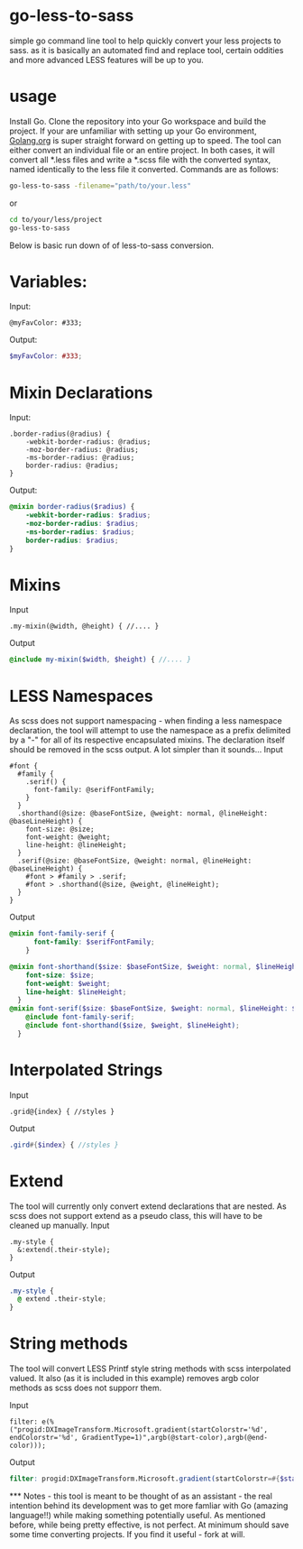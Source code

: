 # go-less-to-sass
simple go command line tool to help quickly convert your less projects to sass. as it is basically an automated find and replace tool, certain oddities and more advanced LESS features will be up to you.

# usage 
Install Go. Clone the repository into your Go workspace and build the project. If your are unfamiliar with setting up your Go environment, [Golang.org](https://golang.org/doc/code.html) is super straight forward on getting up to speed. The tool can either convert an individual file or an entire project. In both cases, it will convert all *.less files and write a *.scss file with the converted syntax, named identically to the less file it converted. Commands are as follows:

```bash
go-less-to-sass -filename="path/to/your.less"
```
or
```bash
cd to/your/less/project
go-less-to-sass
```

Below is basic run down of of less-to-sass conversion.

# Variables:
Input:
```less
@myFavColor: #333;
```
Output:
```scss
$myFavColor: #333;
```

# Mixin Declarations
Input:
```less
.border-radius(@radius) {
	-webkit-border-radius: @radius;
	-moz-border-radius: @radius;
	-ms-border-radius: @radius;
	border-radius: @radius;
}
```
Output:
```scss
@mixin border-radius($radius) {
	-webkit-border-radius: $radius;
	-moz-border-radius: $radius;
	-ms-border-radius: $radius;
	border-radius: $radius;
}
```
# Mixins
Input
```less
.my-mixin(@width, @height) { //.... }
```
Output
```scss
@include my-mixin($width, $height) { //.... }
```

# LESS Namespaces
As scss does not support namespacing - when finding a less namespace declaration, the tool will attempt to use the namespace as a prefix delimited by a "-" for all of its respective encapsulated mixins. The declaration itself should be removed in the scss output. A lot simpler than it sounds... 
Input
```less
#font {
  #family {
    .serif() {
      font-family: @serifFontFamily;
    }
  }
  .shorthand(@size: @baseFontSize, @weight: normal, @lineHeight: @baseLineHeight) {
    font-size: @size;
    font-weight: @weight;
    line-height: @lineHeight;
  }
  .serif(@size: @baseFontSize, @weight: normal, @lineHeight: @baseLineHeight) {
    #font > #family > .serif;
    #font > .shorthand(@size, @weight, @lineHeight);
  }
}
```
Output
```scss
@mixin font-family-serif {
      font-family: $serifFontFamily;
    }

@mixin font-shorthand($size: $baseFontSize, $weight: normal, $lineHeight: $baseLineHeight) {
    font-size: $size;
    font-weight: $weight;
    line-height: $lineHeight;
  }
@mixin font-serif($size: $baseFontSize, $weight: normal, $lineHeight: $baseLineHeight) {
    @include font-family-serif;
    @include font-shorthand($size, $weight, $lineHeight);
  }
```

# Interpolated Strings
Input
```less
.grid@{index} { //styles }
```
Output
```scss
.gird#{$index} { //styles }
```

# Extend
The tool will currently only convert extend declarations that are nested. As scss does not support extend as a pseudo class, this will have to be cleaned up manually.
Input
```less
.my-style {
  &:extend(.their-style);
}
```
Output
```scss
.my-style {
  @ extend .their-style;
}
```
# String methods
The tool will convert LESS Printf style string methods with scss interpolated valued. It also (as it is included in this example) removes argb color methods as scss does not supporr them.

Input
```less
filter: e(%("progid:DXImageTransform.Microsoft.gradient(startColorstr='%d', endColorstr='%d', GradientType=1)",argb(@start-color),argb(@end-color)));
```

Output
```scss
filter: progid:DXImageTransform.Microsoft.gradient(startColorstr=#{$start-color}, endColorstr=#{$end-color}, GradientType=1);
```



*** Notes - this tool is meant to be thought of as an assistant - the real intention behind its development was to get more famliar with Go (amazing language!!) while making something potentially useful. As mentioned before, while being pretty effective, is not perfect. At minimum should save some time converting projects. If you find it useful - fork at will.




